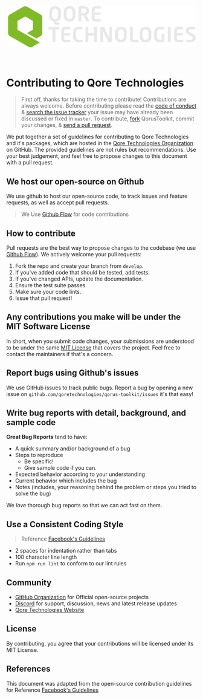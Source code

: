 <div align="center">
  <br><br><br>
  <img src="./public/qoreLogo.png" alt="Unstated Logo" width="500">
  <br><br><br>
</div>

# Contributing to Qore Technologies

> First off, thanks for taking the time to contribute!
> Contributions are always welcome. Before contributing please read the
> [code of conduct](CODE_OF_CONDUCT.md) &
> [search the issue tracker](https://github.com/qoretechnologies/qorus-toolkit/issues) your issue may have already been discussed or fixed in `master`. To contribute,
> [fork](https://help.github.com/articles/fork-a-repo/) QorusToolkit, commit your changes,
> & [send a pull request](https://help.github.com/articles/using-pull-requests/).

We put together a set of guidelines for contributing to Qore Technologies and it's packages, which are hosted in the [Qore Technologies Organization](https://github.com/qoretechnologies/qorus-toolkit) on GitHub. The provided guidelines are not rules but recommendations. Use your best judgement, and feel free to propose changes to this document with a pull request.

## We host our open-source on Github

We use github to host our open-source code, to track issues and feature requests, as well as accept pull requests.

> We Use [Github Flow](https://guides.github.com/introduction/flow/index.html) for code contributions

## How to contribute

Pull requests are the best way to propose changes to the codebase (we use [Github Flow](https://guides.github.com/introduction/flow/index.html)). We actively welcome your pull requests:

1. Fork the repo and create your branch from `develop`.
2. If you've added code that should be tested, add tests.
3. If you've changed APIs, update the documentation.
4. Ensure the test suite passes.
5. Make sure your code lints.
6. Issue that pull request!

## Any contributions you make will be under the MIT Software License

In short, when you submit code changes, your submissions are understood to be under the same [MIT License](http://choosealicense.com/licenses/mit/) that covers the project. Feel free to contact the maintainers if that's a concern.

## Report bugs using Github's issues

We use GitHub issues to track public bugs. Report a bug by opening a new issue on <code>github.com/qoretechnologies/qorus-toolkit/issues</code> it's that easy!

## Write bug reports with detail, background, and sample code

**Great Bug Reports** tend to have:

- A quick summary and/or background of a bug
- Steps to reproduce
  - Be specific!
  - Give sample code if you can.
- Expected behavior according to your understanding
- Current behavior which includes the bug
- Notes (includes, your reasoning behind the problem or steps you tried to solve the bug)

We _love_ thorough bug reports so that we can act fast on them.

## Use a Consistent Coding Style

> Reference [Facebook's Guidelines](https://github.com/facebook/draft-js/blob/a9316a723f9e918afde44dea68b5f9f39b7d9b00/CONTRIBUTING.md)

- 2 spaces for indentation rather than tabs
- 100 character line length
- Run `npm run lint` to conform to our lint rules

## Community

- [GitHub Organization](https://github.com/qoretechnologies) for Official open-source projects
- [Discord](https://discord.gg/MWUwDKRR) for support, discussion, news and latest release updates
- [Qore Technologies Website](https://www.qoretechnologies.com)

## License

By contributing, you agree that your contributions will be licensed under its MIT License.

## References

This document was adapted from the open-source contribution guidelines for Reference [Facebook's Guidelines](https://github.com/facebook/draft-js/blob/a9316a723f9e918afde44dea68b5f9f39b7d9b00/CONTRIBUTING.md)
